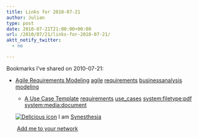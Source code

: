 ```yaml
---
title: Links for 2010-07-21
author: Julian
type: post
date: 2010-07-21T21:00:00+00:00
url: /2010/07/21/links-for-2010-07-21/
aktt_notify_twitter:
  - no

---
```

Bookmarks I&#8217;ve shared on 2010-07-21:

  * [Agile Requirements Modeling][1] 
    [agile][2] [requirements][3] [businessanalysis][4] [modeling][5] </li> 
    
      * [A Use Case Template][6] 
        [requirements][3] [use_cases][7] [system:filetype:pdf][8] [system:media:document][9] </li> </ul> 
        
        <p class="deliciouslink">
          <a href="http://del.icio.us/synesthesia" title="See all my bookmarks on del.icio.us"><img src="https://www.synesthesia.co.uk/images/deliciousicon.jpg" alt="Delicious icon" /></a>&nbsp;I am <a href="http://del.icio.us/synesthesia" title="See all my bookmarks on del.icio.us">Synesthesia</a>
        </p>
        
        <p class="deliciouslink">
          <a href="http://del.icio.us/network?add=synesthesia" title="Add me to your del.icio.us network"><img src="https://www.synesthesia.co.uk/images/add.gif" alt="" /></a>&nbsp;<a href="http://del.icio.us/network?add=synesthesia" title="Add me to your del.icio.us network">Add me to your network</a>
        </p>

 [1]: http://www.agilemodeling.com/essays/agileRequirements.htm
 [2]: http://delicious.com/synesthesia/agile
 [3]: http://delicious.com/synesthesia/requirements
 [4]: http://delicious.com/synesthesia/businessanalysis
 [5]: http://delicious.com/synesthesia/modeling
 [6]: http://www.bredemeyer.com/pdf_files/use_case.pdf
 [7]: http://delicious.com/synesthesia/use_cases
 [8]: http://delicious.com/synesthesia/system%3Afiletype%3Apdf
 [9]: http://delicious.com/synesthesia/system%3Amedia%3Adocument